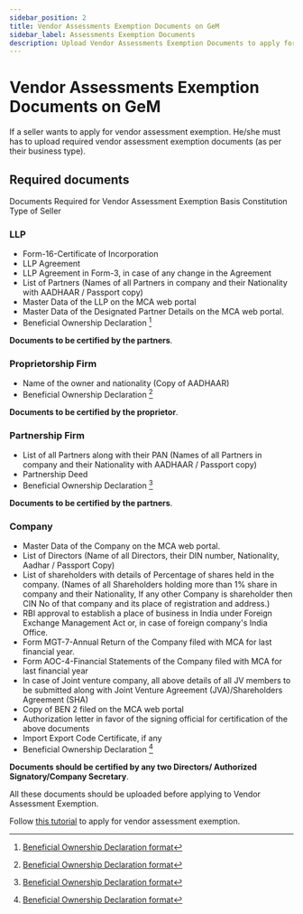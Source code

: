 ```yaml
---
sidebar_position: 2
title: Vendor Assessments Exemption Documents on GeM
sidebar_label: Assessments Exemption Documents
description: Upload Vendor Assessments Exemption Documents to apply for vendor assessment exemption on GeM (Government e-Marketplace) Portal
---
```


# Vendor Assessments Exemption Documents on GeM
If a seller wants to apply for vendor assessment exemption. He/she must has to upload required vendor assessment exemption documents (as per their business type).

## Required documents
Documents Required for Vendor Assessment Exemption Basis Constitution Type of Seller

### LLP
- Form-16-Certificate of Incorporation
- LLP Agreement
- LLP Agreement in Form-3, in case of any change in the Agreement
- List of Partners (Names of all Partners in company and their Nationality with AADHAAR / Passport copy)
- Master Data of the LLP on the MCA web portal
- Master Data of the Designated Partner Details on the MCA web portal.
- Beneficial Ownership Declaration [^1]

**Documents to be certified by the partners**.

### Proprietorship Firm
- Name of the owner and nationality (Copy of AADHAAR)
- Beneficial Ownership Declaration [^1]

**Documents to be certified by the proprietor**.

### Partnership Firm
- List of all Partners along with their PAN (Names of all Partners in company and their Nationality with AADHAAR / Passport copy)
- Partnership Deed
- Beneficial Ownership Declaration [^1]

**Documents to be certified by the partners**.

### Company
- Master Data of the Company on the MCA web portal.
- List of Directors (Name of all Directors, their DIN number, Nationality, Aadhar / Passport Copy)
- List of shareholders with details of Percentage of shares held in the company.
(Names of all Shareholders holding more than 1% share in company and their Nationality, If any other Company is shareholder then CIN No of that company and its place of registration and address.)
- RBI approval to establish a place of business in India under Foreign Exchange Management Act or, in case of foreign company's India Office.
- Form MGT-7-Annual Return of the Company filed with MCA for last financial year.
- Form AOC-4-Financial Statements of the Company filed with MCA for last financial year
- In case of Joint venture company, all above details of all JV members to be submitted along with Joint Venture Agreement (JVA)/Shareholders Agreement (SHA)
- Copy of BEN 2 filed on the MCA web portal
- Authorization letter in favor of the signing official for certification of the above documents
- Import Export Code Certificate, if any
- Beneficial Ownership Declaration [^1]

**Documents should be certified by any two Directors/ Authorized Signatory/Company Secretary**.

All these documents should be uploaded before applying to Vendor Assessment Exemption.

Follow [this tutorial](/docs/seller-profile/vendor-assessment/assessment-exemption) to apply for vendor assessment exemption.

[^1]: [Beneficial Ownership Declaration format](https://assets-bg.gem.gov.in/resources/upload/shared_doc/beneficial-ownership-declaration-format_1632115898.pdf)